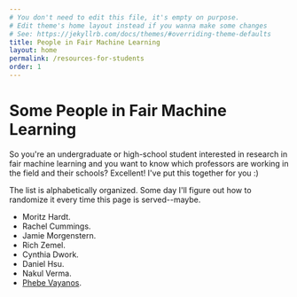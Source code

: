 ```yaml
---
# You don't need to edit this file, it's empty on purpose.
# Edit theme's home layout instead if you wanna make some changes
# See: https://jekyllrb.com/docs/themes/#overriding-theme-defaults
title: People in Fair Machine Learning
layout: home
permalink: /resources-for-students
order: 1
---
```

# Some People in Fair Machine Learning

So you're an undergraduate or high-school student interested in research in
fair machine learning and you want to know which professors are working in the
field and their schools? Excellent! I've put this together for you :)

The list is alphabetically organized. Some day I'll figure out how to randomize
it every time this page is served--maybe.

- Moritz Hardt.
- Rachel Cummings.
- Jamie Morgenstern.
- Rich Zemel.
- Cynthia Dwork.
- Daniel Hsu.
- Nakul Verma.
- [Phebe Vayanos][Phebe Vayanos].

[Phebe Vayanos]: https://sites.google.com/usc.edu/phebevayanos/home
